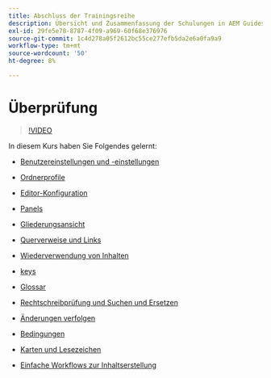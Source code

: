 ```yaml
---
title: Abschluss der Trainingsreihe
description: Übersicht und Zusammenfassung der Schulungen in AEM Guides
exl-id: 29fe5e78-8787-4f09-a969-60f68e376976
source-git-commit: 1c4d278a05f2612bc55ce277efb5da2e6a0fa9a9
workflow-type: tm+mt
source-wordcount: '50'
ht-degree: 8%

---
```


# Überprüfung

>[!VIDEO](https://video.tv.adobe.com/v/342771?quality=12&learn=on)

In diesem Kurs haben Sie Folgendes gelernt:

- [Benutzereinstellungen und -einstellungen](./user-settings-preferences-toolbars.md)

- [Ordnerprofile](folder-profiles.md)

- [Editor-Konfiguration](editor-configuration.md)

- [Panels](panels.md)

- [Gliederungsansicht](outline-view.md)

- [Querverweise und Links](cross-references-and-links.md)

- [Wiederverwendung von Inhalten](content-reuse.md)

- [keys](keys.md)

- [Glossar](glossary.md)

- [Rechtschreibprüfung und Suchen und Ersetzen](spell-check.md)

- [Änderungen verfolgen](track-changes.md)

- [Bedingungen](conditions.md)

- [Karten und Lesezeichen](maps-and-bookmaps.md)

- [Einfache Workflows zur Inhaltserstellung](simple-content-creation-workflows.md)
